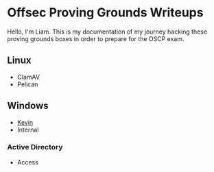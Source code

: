 # Offsec Proving Grounds Writeups

Hello, I'm Liam. This is my documentation of my journey hacking these proving grounds boxes in order to prepare for the OSCP exam.

## Linux
- ClamAV
- Pelican
## Windows
- [Kevin](/pdfs/Kevin.pdf)
- Internal
### Active Directory
- Access
